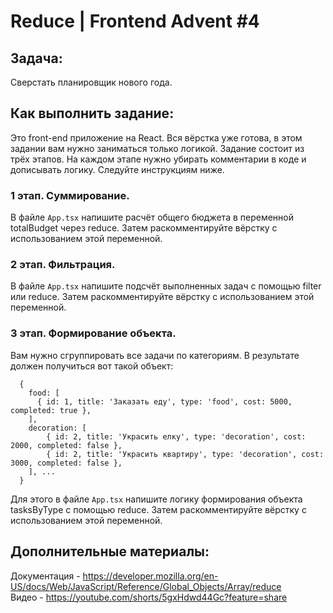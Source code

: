# Reduce | Frontend Advent #4

## Задача:
Сверстать планировщик нового года.

## Как выполнить задание:
Это front-end приложение на React. Вся вёрстка уже готова, в этом задании вам нужно заниматься только логикой.
Задание состоит из трёх этапов. На каждом этапе нужно убирать комментарии в коде и дописывать логику. Следуйте инструкциям ниже.

### 1 этап. Суммирование.
В файле `App.tsx` напишите расчёт общего бюджета в переменной totalBudget через reduce. Затем раскомментируйте вёрстку с использованием этой переменной.

### 2 этап. Фильтрация.
В файле `App.tsx` напишите подсчёт выполненных задач с помощью filter или reduce. Затем раскомментируйте вёрстку с использованием этой переменной.

### 3 этап. Формирование объекта.
Вам нужно сгруппировать все задачи по категориям. В результате должен получиться вот такой объект:
```
  {
    food: [
      { id: 1, title: 'Заказать еду', type: 'food', cost: 5000, completed: true },
    ],
    decoration: [
        { id: 2, title: 'Украсить елку', type: 'decoration', cost: 2000, completed: false },
        { id: 2, title: 'Украсить квартиру', type: 'decoration', cost: 3000, completed: false },
    ], ...
  }
```
Для этого в файле `App.tsx` напишите логику формирования объекта tasksByType с помощью reduce. Затем раскомментируйте вёрстку с использованием этой переменной.

## Дополнительные материалы:
Документация - https://developer.mozilla.org/en-US/docs/Web/JavaScript/Reference/Global_Objects/Array/reduce  
Видео - https://youtube.com/shorts/5gxHdwd44Gc?feature=share
